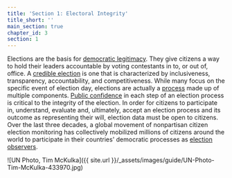 ```yaml
---
title: 'Section 1: Electoral Integrity'
title_short: ''
main_section: true
chapter_id: 3
section: 1
---
```


Elections are the basis for [democratic legitimacy](/en/guide/electoral-integrity/why-we-care/). They give citizens a way to hold their leaders accountable by voting contestants in to, or out of, office. A [credible election](/en/guide/electoral-integrity/credible-elections/) is one that is characterized by inclusiveness, transparency, accountability, and competitiveness. While many focus on the specific event of election day, elections are actually a [process](/en/guide/electoral-integrity/elections-are-a-process/) made up of multiple components. [Public confidence](/en/guide/electoral-integrity/public-confidence/) in each step of an election process is critical to the integrity of the election. In order for citizens to participate in, understand, evaluate and, ultimately, accept an election process and its outcome as representing their will, election data must be open to citizens. Over the last three decades, a global movement of nonpartisan citizen election monitoring has collectively mobilized millions of citizens around the world to participate in their countries' democratic processes as [election observers](/en/guide/electoral-integrity/election-observation/).

![UN Photo, Tim McKulka]({{ site.url }}/\_assets/images/guide/UN-Photo-Tim-McKulka-433970.jpg)
